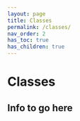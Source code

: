 ```yaml
---
layout: page
title: Classes
permalink: /classes/
nav_order: 2
has_toc: true
has_children: true
---
```


# Classes

## Info to go here